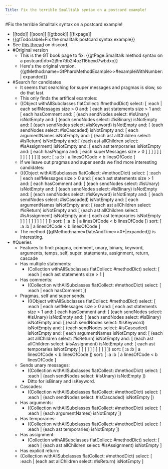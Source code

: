 ---Title: Fix the terrible Smalltalk syntax on a postcard example!---#Fix the terrible Smalltalk syntax on a postcard example!- [[todo]] [[soon]] [[gtbook]] [[fixpage]]- {{gtTodo:label=Fix the smalltalk postcard syntax example}}- See [this thread](https://discord.com/channels/223421264751099906/278558544146464778/936505478933000212) on discord.- #Original version    - This is the GT book page to fix: {{gtPage:Smalltalk method syntax on a postcard|db=2j9m7db2i4oz116bexd7wbdxo}}    - Here's the original version. {{gtMethod:name=GtPharoMethodExample>>#exampleWithNumber: | expanded}}- #Search for candidates    - It seems that searching for super messages and pragmas is slow, so do that last.    - This only finds the artifical examples:    - ((Object withAllSubclasses flatCollect: #methodDict)	select: [ :each | 		each selfMessages size > 0			and: [ each ast statements size > 1			and: [ each hasComment			and: [ (each sendNodes select: #isUnary) isNotEmpty			and: [ (each sendNodes select: #isBinary) isNotEmpty			and: [ (each sendNodes select: #isKeyword) isNotEmpty			and: [ (each sendNodes select: #isCascaded) isNotEmpty			and: [ each argumentNames isNotEmpty			and: [ (each ast allChildren select: #isReturn) isNotEmpty			and: [ (each ast allChildren select: #isAssignment) isNotEmpty			and: [ each ast temporaries isNotEmpty			and: [ each hasPragma and: [ each superMessages size > 0 ] ] ] ] ] ] ] ] ] ] ] ] ])	sort: [ :a :b | a linesOfCode < b linesOfCode ]    - If we leave out pragmas and super sends we find more interesting candidates:    - (((Object withAllSubclasses flatCollect: #methodDict)	select: [ :each | 		each selfMessages size > 0			and: [ each ast statements size > 1			and: [ each hasComment			and: [ (each sendNodes select: #isUnary) isNotEmpty			and: [ (each sendNodes select: #isBinary) isNotEmpty			and: [ (each sendNodes select: #isKeyword) isNotEmpty			and: [ (each sendNodes select: #isCascaded) isNotEmpty			and: [ each argumentNames isNotEmpty			and: [ (each ast allChildren select: #isReturn) isNotEmpty			and: [ (each ast allChildren select: #isAssignment) isNotEmpty			and: [ each ast temporaries isNotEmpty ] ] ] ] ] ] ] ] ] ] ])	sort: [ :a :b | a linesOfCode < b linesOfCode ])	sort: [ :a :b | a linesOfCode < b linesOfCode ]    - The method {{gtMethod:name=DateAndTime>>#+|expanded}} is interesting.- #Queries    - Features to find: pragma, comment, unary, binary, keyword, arguments, temps, self, super. statements, assignment, return, cascade    - Has multiple statements:        - (Collection withAllSubclasses flatCollect: #methodDict) select: [ 	:each | each ast statements size > 1 ]    - Has comments:        - ((Collection withAllSubclasses flatCollect: #methodDict) select: [ 	 :each | 	 each hasComment 	 ])    - Pragmas, self and super sends.        - (((Object withAllSubclasses flatCollect: #methodDict)	select: [ :each | 		each selfMessages size > 0			and: [ each ast statements size > 1			and: [ each hasComment			and: [ (each sendNodes select: #isUnary) isNotEmpty			and: [ (each sendNodes select: #isBinary) isNotEmpty			and: [ (each sendNodes select: #isKeyword) isNotEmpty			and: [ (each sendNodes select: #isCascaded) isNotEmpty			and: [ each argumentNames isNotEmpty			and: [ (each ast allChildren select: #isReturn) isNotEmpty			and: [ (each ast allChildren select: #isAssignment) isNotEmpty			and: [ each ast temporaries isNotEmpty ] ] ] ] ] ] ] ] ] ] ])	sort: [ :a :b | a linesOfCode < b linesOfCode ])	sort: [ :a :b | a linesOfCode < b linesOfCode ]    - Sends unary messages:        - ((Collection withAllSubclasses flatCollect: #methodDict) select: [ 	 :each | 	 (each sendNodes select: #isUnary) isNotEmpty	 ])        - Ditto for isBinary and isKeyword.    - Cascades:        - ((Collection withAllSubclasses flatCollect: #methodDict) select: [ 	 :each | 	 (each sendNodes select: #isCascaded) isNotEmpty	 ])    - Has arguments:        - ((Collection withAllSubclasses flatCollect: #methodDict) select: [ 	 :each | 	 (each argumentNames) isNotEmpty	 ])    - Has temporaries:        - ((Collection withAllSubclasses flatCollect: #methodDict) select: [ 	 :each | 	 (each ast temporaries) isNotEmpty	 ])    - Has assignment:        - (Collection withAllSubclasses flatCollect: #methodDict) select: [ 	:each | (each ast allChildren select: #isAssignment) isNotEmpty ]    - Has explicit return:    - (Collection withAllSubclasses flatCollect: #methodDict) select: [ 	:each | (each ast allChildren select: #isReturn) isNotEmpty ]
